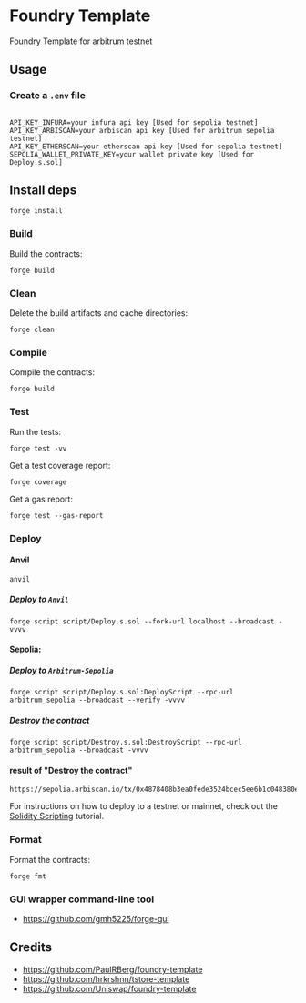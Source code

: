 # Foundry Template
Foundry Template for arbitrum testnet

## Usage


### Create a ``.env`` file
```

API_KEY_INFURA=your infura api key [Used for sepolia testnet]
API_KEY_ARBISCAN=your arbiscan api key [Used for arbitrum sepolia testnet]
API_KEY_ETHERSCAN=your etherscan api key [Used for sepolia testnet]
SEPOLIA_WALLET_PRIVATE_KEY=your wallet private key [Used for Deploy.s.sol]
```

## Install deps
```
forge install
```

### Build

Build the contracts:

```
forge build
```

### Clean

Delete the build artifacts and cache directories:

```
forge clean
```

### Compile

Compile the contracts:

```
forge build
```

### Test

Run the tests:

```
forge test -vv
```

Get a test coverage report:

```
forge coverage
```

Get a gas report:

```
forge test --gas-report
```


### Deploy

#### Anvil
```
anvil
```

##### Deploy to ``Anvil``
```
forge script script/Deploy.s.sol --fork-url localhost --broadcast -vvvv
```

#### Sepolia:

##### Deploy to ``Arbitrum-Sepolia``
```
forge script script/Deploy.s.sol:DeployScript --rpc-url arbitrum_sepolia --broadcast --verify -vvvv
```

##### Destroy the contract
```
forge script script/Destroy.s.sol:DestroyScript --rpc-url arbitrum_sepolia --broadcast -vvvv
```

#### result of "Destroy the contract"
```
https://sepolia.arbiscan.io/tx/0x4878408b3ea0fede3524bcec5ee6b1c048380e2fa5784f0ba20652b6840aba5c
```


For instructions on how to deploy to a testnet or mainnet, check out the
[Solidity Scripting](https://book.getfoundry.sh/tutorials/solidity-scripting.html) tutorial.

### Format

Format the contracts:

```
forge fmt
```


### GUI wrapper command-line tool
- https://github.com/gmh5225/forge-gui


## Credits
- https://github.com/PaulRBerg/foundry-template
- https://github.com/hrkrshnn/tstore-template
- https://github.com/Uniswap/foundry-template
